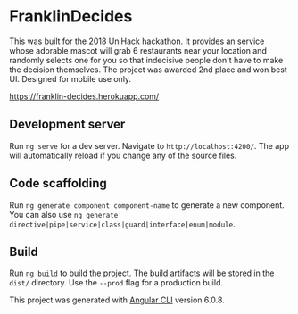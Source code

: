 # FranklinDecides

This was built for the 2018 UniHack hackathon. It provides an service whose adorable mascot will grab 6 restaurants near your location and randomly selects one for you so that indecisive people don't have to make the decision themselves. The project was awarded 2nd place and won best UI. Designed for mobile use only.

https://franklin-decides.herokuapp.com/

## Development server

Run `ng serve` for a dev server. Navigate to `http://localhost:4200/`. The app will automatically reload if you change any of the source files.

## Code scaffolding

Run `ng generate component component-name` to generate a new component. You can also use `ng generate directive|pipe|service|class|guard|interface|enum|module`.

## Build

Run `ng build` to build the project. The build artifacts will be stored in the `dist/` directory. Use the `--prod` flag for a production build.

This project was generated with [Angular CLI](https://github.com/angular/angular-cli) version 6.0.8.

